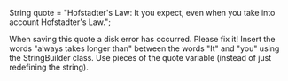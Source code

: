 String quote = "Hofstadter's Law: It you expect, even when you take into account Hofstadter's Law.";

When saving this quote a disk error has occurred. Please fix it!
Insert the words "always takes longer than" between the words "It" and "you"
using the StringBuilder class.
Use pieces of the quote variable (instead of just redefining the string).

